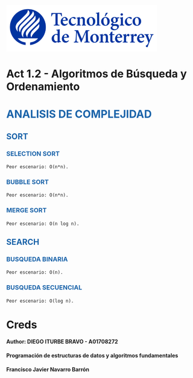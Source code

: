 ![Tec de Monterrey](images/logotecmty.png)
# Act 1.2 - Algoritmos de Búsqueda y Ordenamiento

# <span style="color: rgb(26, 99, 169);">ANALISIS DE COMPLEJIDAD   </span>
## <span style="color: rgb(26, 99, 169);">SORT   </span>
### <span style="color: rgb(26, 99, 169);">SELECTION SORT   </span>
```
Peor escenario: O(n*n).
```
### <span style="color: rgb(26, 99, 169);">BUBBLE SORT   </span>
```
Peor escenario: O(n*n).
```
### <span style="color: rgb(26, 99, 169);">MERGE SORT   </span>
```
Peor escenario: O(n log n).
```
## <span style="color: rgb(26, 99, 169);">SEARCH  </span>
### <span style="color: rgb(26, 99, 169);">BUSQUEDA BINARIA   </span>
```
Peor escenario: O(n).
```
### <span style="color: rgb(26, 99, 169);">BUSQUEDA SECUENCIAL  </span>
```
Peor escenario: O(log n).
```

# Creds

#### Author: DIEGO ITURBE BRAVO - A01708272 
#### Programación de estructuras de datos y algoritmos fundamentales
#### Francisco Javier Navarro Barrón

